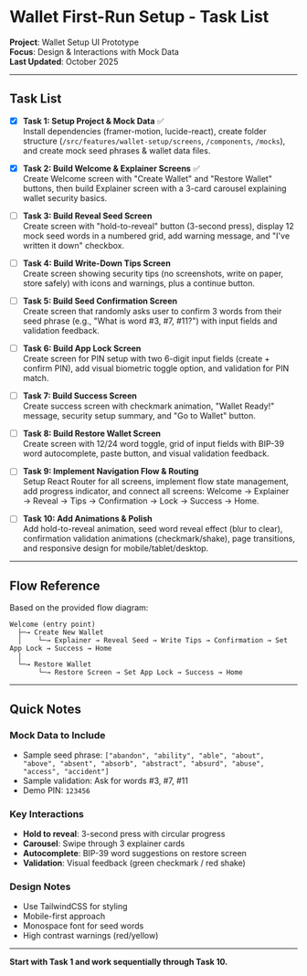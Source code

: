 # Wallet First-Run Setup - Task List

**Project**: Wallet Setup UI Prototype  
**Focus**: Design & Interactions with Mock Data  
**Last Updated**: October 2025

---

## Task List

- [x] **Task 1: Setup Project & Mock Data** ✅  
  Install dependencies (framer-motion, lucide-react), create folder structure (`/src/features/wallet-setup/screens`, `/components`, `/mocks`), and create mock seed phrases & wallet data files.

- [x] **Task 2: Build Welcome & Explainer Screens** ✅  
  Create Welcome screen with "Create Wallet" and "Restore Wallet" buttons, then build Explainer screen with a 3-card carousel explaining wallet security basics.

- [ ] **Task 3: Build Reveal Seed Screen**  
  Create screen with "hold-to-reveal" button (3-second press), display 12 mock seed words in a numbered grid, add warning message, and "I've written it down" checkbox.

- [ ] **Task 4: Build Write-Down Tips Screen**  
  Create screen showing security tips (no screenshots, write on paper, store safely) with icons and warnings, plus a continue button.

- [ ] **Task 5: Build Seed Confirmation Screen**  
  Create screen that randomly asks user to confirm 3 words from their seed phrase (e.g., "What is word #3, #7, #11?") with input fields and validation feedback.

- [ ] **Task 6: Build App Lock Screen**  
  Create screen for PIN setup with two 6-digit input fields (create + confirm PIN), add visual biometric toggle option, and validation for PIN match.

- [ ] **Task 7: Build Success Screen**  
  Create success screen with checkmark animation, "Wallet Ready!" message, security setup summary, and "Go to Wallet" button.

- [ ] **Task 8: Build Restore Wallet Screen**  
  Create screen with 12/24 word toggle, grid of input fields with BIP-39 word autocomplete, paste button, and visual validation feedback.

- [ ] **Task 9: Implement Navigation Flow & Routing**  
  Setup React Router for all screens, implement flow state management, add progress indicator, and connect all screens: Welcome → Explainer → Reveal → Tips → Confirmation → Lock → Success → Home.

- [ ] **Task 10: Add Animations & Polish**  
  Add hold-to-reveal animation, seed word reveal effect (blur to clear), confirmation validation animations (checkmark/shake), page transitions, and responsive design for mobile/tablet/desktop.

---

## Flow Reference

Based on the provided flow diagram:

```
Welcome (entry point)
  ├─→ Create New Wallet
  │    └─→ Explainer → Reveal Seed → Write Tips → Confirmation → Set App Lock → Success → Home
  │
  └─→ Restore Wallet
       └─→ Restore Screen → Set App Lock → Success → Home
```

---

## Quick Notes

### Mock Data to Include
- Sample seed phrase: `["abandon", "ability", "able", "about", "above", "absent", "absorb", "abstract", "absurd", "abuse", "access", "accident"]`
- Sample validation: Ask for words #3, #7, #11
- Demo PIN: `123456`

### Key Interactions
- **Hold to reveal**: 3-second press with circular progress
- **Carousel**: Swipe through 3 explainer cards
- **Autocomplete**: BIP-39 word suggestions on restore screen
- **Validation**: Visual feedback (green checkmark / red shake)

### Design Notes
- Use TailwindCSS for styling
- Mobile-first approach
- Monospace font for seed words
- High contrast warnings (red/yellow)

---

**Start with Task 1 and work sequentially through Task 10.**
